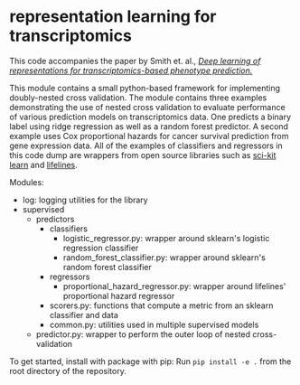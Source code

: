 # representation learning for transcriptomics

This code accompanies the paper by Smith et. al.,
[*Deep learning of representations for transcriptomics-based phenotype prediction.*](https://www.unlearn.health)

This module contains a small python-based framework for implementing
 doubly-nested cross validation. The module contains three examples demonstrating
 the use of nested cross validation to evaluate performance of various prediction models on transcriptomics data.
 One predicts a binary label using ridge regression as well as a random forest predictor.  A second example uses Cox proportional hazards for cancer survival prediction from gene expression data.
 All of the examples of classifiers and regressors in this code dump are wrappers from
 open source libraries such as [sci-kit learn](https://scikit-learn.org/stable/) and [lifelines](https://lifelines.readthedocs.io/en/latest/).

Modules:
- log: logging utilities for the library
- supervised
    - predictors
        - classifiers
            + logistic_regressor.py: wrapper around sklearn's logistic regression classifier
            + random_forest_classifier.py: wrapper around sklearn's random forest classifier
        - regressors
            + proportional_hazard_regressor.py: wrapper around lifelines' proportional hazard regressor
        + scorers.py: functions that compute a metric from an sklearn classifier and data
        + common.py: utilities used in multiple supervised models
    + predictor.py: wrapper to perform the outer loop of nested cross-validation

To get started, install with package with pip:
Run `pip install -e .` from the root directory of the repository.
